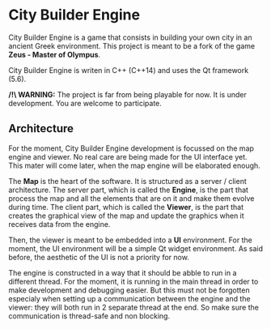 # City Builder Engine

City Builder Engine is a game that consists in building your own city in an ancient Greek environment. This project is meant to be a fork of the game **Zeus - Master of Olympus**.

City Builder Engine is writen in C++ (C++14) and uses the Qt framework (5.6).

**/!\ WARNING:** The project is far from being playable for now. It is under development. You are welcome to participate.

## Architecture

For the moment, City Builder Engine development is focussed on the map engine and viewer. No real care are being made for the UI interface yet. This mater will come later, when the map engine will be elaborated enough.

The **Map** is the  heart of the software. It is structured as a server / client architecture. The server part, which is called the **Engine**, is the part that process the map and all the elements that are on it and make them evolve during time. The client part, which is called the **Viewer**, is the part that creates the graphical view of the map and update the graphics when it receives data from the engine.

Then, the viewer is meant to be embedded into a **UI** environment. For the moment, the UI environment will be a simple Qt widget environment. As said before, the aesthetic of the UI is not a priority for now.

The engine is constructed in a way that it should be abble to run in a different thread. For the moment, it is running in the main thread in order to make development and debugging easier. But this must not be forgotten especialy when setting up a communication between the engine and the viewer: they will both run in 2 separate thread at the end. So make sure the communication is thread-safe and non blocking.
